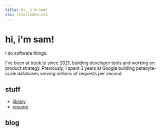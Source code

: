 ```yaml
---
title: hi, i'm sam!
css: /css/index.css
...
```


# hi, i'm sam!

I do software things.

I've been at [trunk.io] since 2021, building developer tools and working on
product strategy. Previously, I spent 3 years at Google building petabyte-scale
databases serving millions of requests per second.

[trunk.io]: https://trunk.io

## stuff

* [library](/library)
* [resume](/resume)

## blog

<!-- index.lua will append the blog post list at the end of index.md -->
